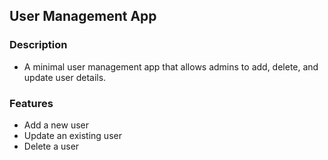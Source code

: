 ## User Management App

### Description
- A minimal user management app that allows admins to add, delete, and update user details.

### Features
- Add a new user
- Update an existing user
- Delete a user



